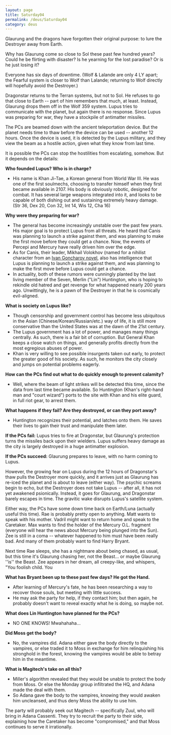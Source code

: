 ```yaml
---
layout: page
title: Saturday04
permalink: /deus/Saturday04
category: deus
---
```

Glaurung and the dragons have forgotten their original purpose: to lure the Destroyer away from Earth.

Why has Glaurung come so close to Sol these past few hundred years? Could he be flirting with disaster? Is he yearning for the lost paradise? Or is he just losing it?

Everyone has six days of downtime. (Wolf &amp; Lalande are only 4 LY apart; the Fearful system is closer to Wolf than Lalande; returning to Wolf directly will hopefully avoid the Destroyer.)

Dragonstar returns to the Terran systems, but not to Sol. He refuses to go that close to Earth -- part of him remembers that much, at least. Instead, Glaurung drops them off in the Wolf 359 system. Lupus tries to communicate with the planet, but again there is no response. Since Lupus was preparing for war, they have a stockpile of antimatter missiles.

The PCs are beamed down with the ancient teleportation device. But the planet needs time to thaw before the device can be used -- another 12 hours. Once the device is used, it is detected by the Lupus military, and they view the beam as a hostile action, given what they know from last time.

It is possible the PCs can stop the hostilities from escalating, somehow. But it depends on the details:

__Who founded Lupus? Who is in charge?__
* His name is Khan Ji-Tae, a Korean general from World War III. He was one of the first soulmechs, choosing to transfer himself when they first became available in 2107. His body is obviously robotic, designed for combat. It has several large weapons integrated into it, and looks to be capable of both dishing out and sustaining extremely heavy damage. (Str 36, Dex 20, Con 32, Int 14, Wis 12, Cha 16)

__Why were they preparing for war?__
* The general has become increasingly unstable over the past few years. His major goal is to protect Lupus from all threats. He heard that Canis was planning to launch a strike against them, and was planning to make the first move before they could get a chance. Now, the events of Percepi and Mercury have really driven him over the edge.
* As for Canis, their leader, Mikhail Volokhov (named for a nihilist character from an [Ivan Goncharov novel](http://www.nationarchive.com/Summaries/v103i2666_10.htm), also has intelligence that Lupus is planning to launch a strike against them, and was planning to make the first move before Lupus could get a chance.
* In actuality, both of these rumors were cunningly planted by the last living member of the Seven, Merlin (&quot;Lin&quot;) Huntington, who is hoping to rekindle old hatred and get revenge for what happened nearly 200 years ago. Unwittingly, he is a pawn of the Destroyer in that he is cosmically evil-aligned.

__What is society on Lupus like?__
* Though censorship and government control has become less ubiquitous in the Asian (Chinese/Korean/Russian/etc.) way of life, it is still more conservative than the United States was at the dawn of the 21st century.
* The Lupus government has a lot of power, and manages many things centrally. As such, there is a fair bit of corruption. But General Khan keeps a close watch on things, and generally profits directly from the most egregious abuses of power.
* Khan is very willing to see possible insurgents taken out early, to protect the greater good of his society. As such, he monitors the city closely and jumps on potential problems eagerly.

__How can the PCs find out what to do quickly enough to prevent calamity?__
* Well, where the beam of light strikes will be detected this time, since the data from last time became available. So Huntington (Khan's right-hand man and &quot;court wizard&quot;) ports to the site with Khan and his elite guard, in full riot gear, to arrest them.

__What happens if they fail? Are they destroyed, or can they port away?__
* Huntington recognizes their potential, and latches onto them. He saves their lives to gain their trust and manipulate them later.

__If the PCs fail:__ Lupus tries to fire at Dragonstar, but Glaurung's protection turns the missiles back upon their wielders. Lupus suffers heavy damage as the city is largely destroyed in a huge antimatter explosion.

__If the PCs succeed:__ Glaurung prepares to leave, with no harm coming to Lupus.

However, the growing fear on Lupus during the 12 hours of Dragonstar's thaw pulls the Destroyer more quickly, and it arrives just as Glaurung has re-iced the planet and is about to leave (either way). The psychic screams begin to echo, but the Destroyer does not take Lupus -- after all, it has not yet awakened psionically. Instead, it goes for Glaurung, and Dragonstar barely escapes in time. The gravitic wake disrupts Lupus's satellite system.

Either way, the PCs have some down time back on Earth/Luna (actually useful this time). Rae is probably pretty open to anything. Matt wants to speak with his mother. Vadril might want to return home and speak to the Caretaker. Max wants to find the holder of the Mercury O.L. fragment (everyone will hear the news about Mercury being plunged into the Sun). Zee is still in a coma -- whatever happened to him must have been really bad. And many of them probably want to find Harry Bryant.

Next time Rae sleeps, she has a nightmare about being chased, as usual, but this time it's Glaurung chasing her, not the Beast... or maybe Glaurung ''is'' the Beast. Zee appears in her dream, all creepy-like, and whispers, &quot;You foolish child. You 

__What has Bryant been up to these past few days? He got the Hand.__
* After learning of Mercury's fate, he has been researching a way to recover those souls, but meeting with little success.
* He may ask the party for help, if they contact him; but then again, he probably doesn't want to reveal exactly what he is doing, so maybe not.

__What does Lin Huntington have planned for the PCs?__
* NO ONE KNOWS! Mwahahaha...

__Did Moss get the body?__
* No, the vampires did. Adana either gave the body directly to the vampires, or else traded it to Moss in exchange for him relinquishing his stronghold in the forest, knowing the vampires would be able to betray him in the meantime.

__What is Magitech's take on all this?__
* Miller's algorithm revealed that they would be unable to protect the body from Moss. Or else the Monday group infiltrated the HQ, and Adana made the deal with them.
* So Adana gave the body to the vampires, knowing they would awaken him uncleansed, and thus deny Moss the ability to use him.

The party will probably seek out Magitech -- specifically Zuul, who will bring in Adana Cassenti. They try to recruit the party to their side, explaining how the Caretaker has become &quot;compromised,&quot; and that Moss continues to serve it irrationally.
